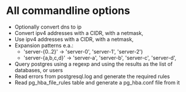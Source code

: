 # All commandline options

- Optionally convert dns to ip
- Convert ipv4 addresses with a CIDR, with a netmask, 
- Use ipv4 addresses with a CIDR, with a netmask, 
- Expansion patterns e.a.:
  - 'server-{0..2}' -> 'server-0', 'server-1', 'server-2')
  - 'server-{a,b,c,d}' -> 'server-a', 'server-b', 'server-c', 'server-d',
- Query postgres using a regexp and using the results as the list of databases, or users
- Read errors from postgresql.log and generate the required rules
- Read pg_hba_file_rules table and generate a pg_hba.conf file from it
